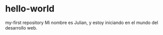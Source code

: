 # hello-world
my-first repository
Mi nombre es Julian, y estoy iniciando en el mundo del desarrollo web.
